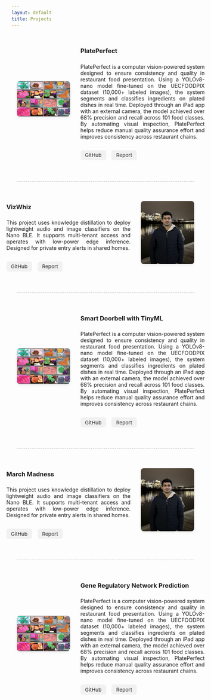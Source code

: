 ```yaml
---
layout: default
title: Projects
---
```


<style>
  .project-container {
    max-width: 1200px;
    margin: 0 auto;
    padding: 1em 1em 1em;
  }

  .project-row {
    display: flex;
    gap: 2em;
    margin-bottom: 4em;
    align-items: stretch;
    justify-content: space-between;
  }

  .even-row {
    flex-direction: row-reverse;
  }

  .project-image-wrapper {
    flex: 0 0 30%;
    display: flex;
    align-items: center;
    justify-content: center;
  }

  .project-text {
    flex: 0 0 70%;
    display: flex;
    flex-direction: column;
    justify-content: center;
  }

  .project-text p {
    text-align: justify;
    margin-top: 0.5em;
  }

  .project-image {
    width: 100%;
    max-height: 300px;
    object-fit: cover;
    border-radius: 8px;
    box-shadow: 0 4px 8px rgba(0, 0, 0, 0.05);
    transition: transform 0.2s ease;
  }

  .project-image:hover {
    transform: scale(1.03);
  }

  .project-buttons {
    margin-top: 1em;
  }

  .project-buttons a {
    display: inline-block;
    margin-right: 0.8em;
    padding: 0.4em 0.9em;
    background-color: #f1f1f1;
    color: #222;
    font-size: 0.85rem;
    text-decoration: none;
    border-radius: 6px;
    transition: background-color 0.2s;
  }

  .project-buttons a:hover {
    background-color: #ddd;
  }

  .project-divider {
    border-top: 1.5px dashed #bbb;
    margin: 2.5em 0;
  }

  @media (max-width: 768px) {
    .project-row {
      flex-direction: column !important;
    }

    .project-image-wrapper,
    .project-text {
      flex: 1 1 100%;
    }

    .project-image {
      height: auto;
      max-height: none;
    }
  }
</style>

<div class="project-container">

  <div class="project-row">
    <div class="project-image-wrapper">
      <a href="https://github.com/sh3r4zhassan/PlatePerfect" target="_blank" rel="noopener noreferrer">
        <img src="/assets/images/Plateperfect.jpg" alt="PlatePerfect" class="project-image">
      </a>
    </div>
    <div class="project-text">
      <h3>PlatePerfect</h3>
      <p>
        PlatePerfect is a computer vision-powered system designed to ensure consistency and quality in restaurant food presentation.
        Using a YOLOv8-nano model fine-tuned on the UECFOODPIX dataset (10,000+ labeled images), the system segments and classifies
        ingredients on plated dishes in real time. Deployed through an iPad app with an external camera, the model achieved over
        68% precision and recall across 101 food classes. By automating visual inspection, PlatePerfect helps reduce manual
        quality assurance effort and improves consistency across restaurant chains.
      </p>
      <div class="project-buttons">
        <a href="https://github.com/sh3r4zhassan/PlatePerfect" target="_blank">GitHub</a>
        <a href="/assets/pdfs/Does_the_plate_look_correct.pdf" target="_blank">Report</a>
      </div>
    </div>
  </div>

  <div class="project-divider"></div>

  <div class="project-row even-row">
    <div class="project-image-wrapper">
      <a href="https://github.com/your/tinyml-doorbell" target="_blank" rel="noopener noreferrer">
        <img src="/assets/images/profile.jpg" alt="Smart Doorbell" class="project-image">
      </a>
    </div>
    <div class="project-text">
      <h3>VizWhiz</h3>
      <p>
        This project uses knowledge distillation to deploy lightweight audio and image classifiers on the Nano BLE.
        It supports multi-tenant access and operates with low-power edge inference. Designed for private entry alerts in shared homes.
      </p>
      <div class="project-buttons">
        <a href="https://github.com/your/tinyml-doorbell" target="_blank">GitHub</a>
        <a href="/assets/pdfs/TinyML_Doorbell_Report.pdf" target="_blank">Report</a>
      </div>
    </div>
  </div>

  <div class="project-divider"></div>

  <div class="project-row">
    <div class="project-image-wrapper">
      <a href="https://github.com/sh3r4zhassan/PlatePerfect" target="_blank" rel="noopener noreferrer">
        <img src="/assets/images/Plateperfect.jpg" alt="PlatePerfect" class="project-image">
      </a>
    </div>
    <div class="project-text">
      <h3>Smart Doorbell with TinyML</h3>
      <p>
        PlatePerfect is a computer vision-powered system designed to ensure consistency and quality in restaurant food presentation.
        Using a YOLOv8-nano model fine-tuned on the UECFOODPIX dataset (10,000+ labeled images), the system segments and classifies
        ingredients on plated dishes in real time. Deployed through an iPad app with an external camera, the model achieved over
        68% precision and recall across 101 food classes. By automating visual inspection, PlatePerfect helps reduce manual
        quality assurance effort and improves consistency across restaurant chains.
      </p>
      <div class="project-buttons">
        <a href="https://github.com/sh3r4zhassan/PlatePerfect" target="_blank">GitHub</a>
        <a href="/assets/pdfs/Does_the_plate_look_correct.pdf" target="_blank">Report</a>
      </div>
    </div>
  </div>

  <div class="project-divider"></div>

  <div class="project-row even-row">
    <div class="project-image-wrapper">
      <a href="https://github.com/your/tinyml-doorbell" target="_blank" rel="noopener noreferrer">
        <img src="/assets/images/profile.jpg" alt="Smart Doorbell" class="project-image">
      </a>
    </div>
    <div class="project-text">
      <h3>March Madness</h3>
      <p>
        This project uses knowledge distillation to deploy lightweight audio and image classifiers on the Nano BLE.
        It supports multi-tenant access and operates with low-power edge inference. Designed for private entry alerts in shared homes.
      </p>
      <div class="project-buttons">
        <a href="https://github.com/your/tinyml-doorbell" target="_blank">GitHub</a>
        <a href="/assets/pdfs/TinyML_Doorbell_Report.pdf" target="_blank">Report</a>
      </div>
    </div>
  </div>

  <div class="project-divider"></div>

  <div class="project-row">
    <div class="project-image-wrapper">
      <a href="https://github.com/sh3r4zhassan/PlatePerfect" target="_blank" rel="noopener noreferrer">
        <img src="/assets/images/Plateperfect.jpg" alt="PlatePerfect" class="project-image">
      </a>
    </div>
    <div class="project-text">
      <h3>Gene Regulatory Network Prediction</h3>
      <p>
        PlatePerfect is a computer vision-powered system designed to ensure consistency and quality in restaurant food presentation.
        Using a YOLOv8-nano model fine-tuned on the UECFOODPIX dataset (10,000+ labeled images), the system segments and classifies
        ingredients on plated dishes in real time. Deployed through an iPad app with an external camera, the model achieved over
        68% precision and recall across 101 food classes. By automating visual inspection, PlatePerfect helps reduce manual
        quality assurance effort and improves consistency across restaurant chains.
      </p>
      <div class="project-buttons">
        <a href="https://github.com/sh3r4zhassan/PlatePerfect" target="_blank">GitHub</a>
        <a href="/assets/pdfs/Does_the_plate_look_correct.pdf" target="_blank">Report</a>
      </div>
    </div>
   </div>



</div>
